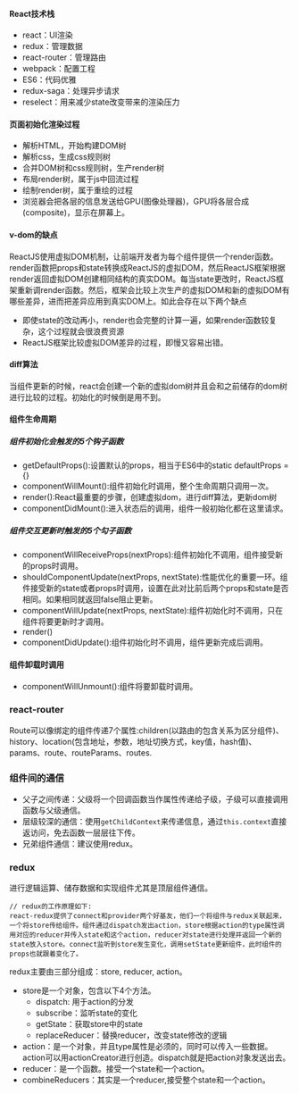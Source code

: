 #### React技术栈
- react：UI渲染
- redux：管理数据
- react-router：管理路由
- webpack：配置工程
- ES6：代码优雅
- redux-saga：处理异步请求
- reselect：用来减少state改变带来的渲染压力

#### 页面初始化渲染过程
- 解析HTML，开始构建DOM树
- 解析css，生成css规则树
- 合并DOM树和css规则树，生产render树
- 布局render树，属于js中回流过程
- 绘制render树，属于重绘的过程
- 浏览器会把各层的信息发送给GPU(图像处理器)，GPU将各层合成(composite)，显示在屏幕上。

#### v-dom的缺点
ReactJS使用虚拟DOM机制，让前端开发者为每个组件提供一个render函数。render函数把props和state转换成ReactJS的虚拟DOM，然后ReactJS框架根据render返回虚拟DOM创建相同结构的真实DOM。每当state更改时，ReactJS框架重新调render函数。然后，框架会比较上次生产的虚拟DOM和新的虚拟DOM有哪些差异，进而把差异应用到真实DOM上。如此会存在以下两个缺点
- 即使state的改动再小，render也会完整的计算一遍，如果render函数较复杂，这个过程就会很浪费资源
- ReactJS框架比较虚拟DOM差异的过程，即慢又容易出错。

#### diff算法
当组件更新的时候，react会创建一个新的虚拟dom树并且会和之前储存的dom树进行比较的过程。初始化的时候倒是用不到。

#### 组件生命周期
##### 组件初始化会触发的5个钩子函数
- getDefaultProps():设置默认的props，相当于ES6中的static defaultProps = {}
- componentWillMount():组件初始化时调用，整个生命周期只调用一次。
- render():React最重要的步骤，创建虚拟dom，进行diff算法，更新dom树
- componentDidMount():进入状态后的调用，组件一般初始化都在这里请求。

##### 组件交互更新时触发的5个勾子函数
- componentWillReceiveProps(nextProps):组件初始化不调用，组件接受新的props时调用。
- shouldComponentUpdate(nextProps, nextState):性能优化的重要一环。组件接受新的state或者props时调用，设置在此对比前后两个props和state是否相同。如果相同就返回false阻止更新。
- componentWillUpdate(nextProps, nextState):组件初始化时不调用，只在组件将要更新时才调用。
- render()
- componentDidUpdate():组件初始化时不调用，组件更新完成后调用。

#### 组件卸载时调用
- componentWillUnmount():组件将要卸载时调用。

### react-router
Route可以像绑定的组件传递7个属性:children(以路由的包含关系为区分组件)、history、location(包含地址，参数，地址切换方式，key值，hash值)、params、route、routeParams、routes.

### 组件间的通信
- 父子之间传递：父级将一个回调函数当作属性传递给子级，子级可以直接调用函数与父级通信。
- 层级较深的通信：使用`getChildContext`来传递信息，通过`this.context`直接返访问，免去函数一层层往下传。
- 兄弟组件通信：建议使用redux。

### redux
进行逻辑运算、储存数据和实现组件尤其是顶层组件通信。
```
// redux的工作原理如下:
react-redux提供了connect和provider两个好基友，他们一个将组件与redux关联起来，一个将store传给组件。组件通过dispatch发出action，store根据action的type属性调用对应的reducer并传入state和这个action，reducer对state进行处理并返回一个新的state放入store。connect监听到store发生变化，调用setState更新组件，此时组件的props也就跟着变化了。
```
redux主要由三部分组成：store, reducer, action。
- store是一个对象，包含以下4个方法。
    + dispatch: 用于action的分发
    + subscribe：监听state的变化
    + getState：获取store中的state
    + replaceReducer：替换reducer，改变state修改的逻辑
- action：是一个对象，并且type属性是必须的，同时可以传入一些数据。action可以用actionCreator进行创造。dispatch就是把action对象发送出去。
- reducer：是一个函数。接受一个state和一个action。
- combineReducers：其实是一个reducer,接受整个state和一个action。